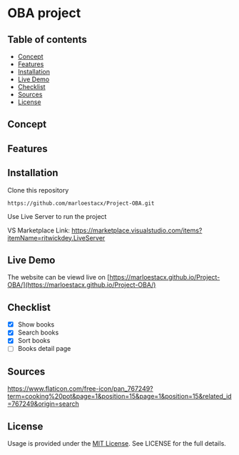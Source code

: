 # OBA project
<!--View art right from your phone -->

## Table of contents
* [Concept](https://github.com/marloestacx/Project-OBA#concept)
* [Features](https://github.com/marloestacx/Project-OBA#features)
* [Installation](https://github.com/marloestacx/Project-OBA#installation)
* [Live Demo](https://github.com/marloestacx/Project-OBA#live-demo)
* [Checklist](https://github.com/marloestacx/Project-OBA#checklist)
* [Sources](https://github.com/marloestacx/Project-OBA#sources)
* [License](https://github.com/marloestacx/Project-OBA#license)

## Concept
<!-- This project is a single page web app where you can view art that is displayed in the Rijksmuseum.  -->

<!-- Entree -->

<!-- <img src="https://github.com/marloestacx/rijksmuseum/wiki/images/home.png" width="30%"> -->
<!-- <img src="https://github.com/marloestacx/rijksmuseum/wiki/images/home.png" width="30%">  -->

<!-- Search -->

<!-- <img src="https://github.com/marloestacx/rijksmuseum/wiki/images/search.png" width="30%">  -->

## Features
<!-- In the web app you can view the art. At the top is a search bar which you can search art with, you can search the art by name or the person who made it.  -->

## Installation 
Clone this repository

`https://github.com/marloestacx/Project-OBA.git`

Use Live Server to run the project

VS Marketplace Link: https://marketplace.visualstudio.com/items?itemName=ritwickdey.LiveServer

## Live Demo
The website can be viewd live on [https://marloestacx.github.io/Project-OBA/](https://marloestacx.github.io/Project-OBA/)

## Checklist
- [x] Show books
- [x] Search books
- [x] Sort books
- [ ] Books detail page

## Sources
https://www.flaticon.com/free-icon/pan_767249?term=cooking%20pot&page=1&position=15&page=1&position=15&related_id=767249&origin=search

## License
Usage is provided under the [MIT License](https://github.com/marloestacx/rijksmuseum/blob/main/LICENSE). See LICENSE for the full details.

<!-- Add a link to your live demo in Github Pages 🌐-->

<!-- ☝️ replace this description with a description of your own work -->

<!-- replace the code in the /docs folder with your own, so you can showcase your work with GitHub Pages 🌍 -->

<!-- Add a nice poster image here at the end of the week, showing off your shiny frontend 📸 -->

<!-- Maybe a table of contents here? 📚 -->

<!-- How about a section that describes how to install this project? 🤓 -->

<!-- ...but how does one use this project? What are its features 🤔 -->

<!-- What external data source is featured in your project and what are its properties 🌠 -->

<!-- Maybe a checklist of done stuff and stuff still on your wishlist? ✅ -->

<!-- How about a license here? 📜 (or is it a licence?) 🤷 -->
